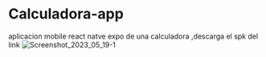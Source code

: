 # Calculadora-app
aplicacion mobile react natve expo de una calculadora ,descarga el spk del link
![Screenshot_2023_05_19-1](https://github.com/jhonshua/Calculadora-app/assets/109869139/cd03f495-fe66-4548-808e-c39a71e9a1d0)
